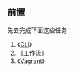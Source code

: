 ## 前置

先去完成下面这些任务：

1. 《[CLI](https://cli.ninghao.net/)》
2. 《[工作流](https://workflow.ninghao.net/)》
3. 《[Vagrant](https://vagrant.ninghao.net/)》



